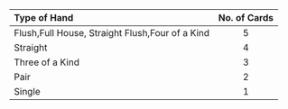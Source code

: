 
|   Type of Hand                                               | No. of Cards   |
|:-------------------------------------------------------------|:--------------:|
| Flush,Full House, Straight Flush,Four of a Kind              | 5              |
| Straight                                                     | 4              |
| Three of a Kind                                              | 3              |
| Pair                                                         | 2              |
| Single                                                       | 1              |
